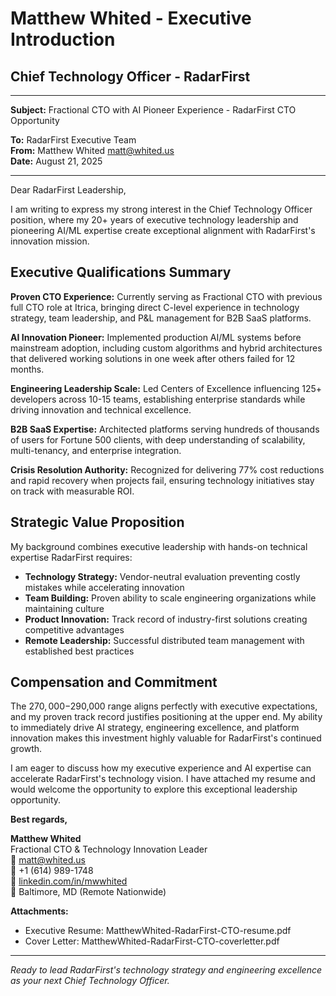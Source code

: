 # Matthew Whited - Executive Introduction
## Chief Technology Officer - RadarFirst

---

**Subject:** Fractional CTO with AI Pioneer Experience - RadarFirst CTO Opportunity

**To:** RadarFirst Executive Team  
**From:** Matthew Whited <matt@whited.us>  
**Date:** August 21, 2025

---

Dear RadarFirst Leadership,

I am writing to express my strong interest in the Chief Technology Officer position, where my 20+ years of executive technology leadership and pioneering AI/ML expertise create exceptional alignment with RadarFirst's innovation mission.

## Executive Qualifications Summary

**Proven CTO Experience:** Currently serving as Fractional CTO with previous full CTO role at Itrica, bringing direct C-level experience in technology strategy, team leadership, and P&L management for B2B SaaS platforms.

**AI Innovation Pioneer:** Implemented production AI/ML systems before mainstream adoption, including custom algorithms and hybrid architectures that delivered working solutions in one week after others failed for 12 months.

**Engineering Leadership Scale:** Led Centers of Excellence influencing 125+ developers across 10-15 teams, establishing enterprise standards while driving innovation and technical excellence.

**B2B SaaS Expertise:** Architected platforms serving hundreds of thousands of users for Fortune 500 clients, with deep understanding of scalability, multi-tenancy, and enterprise integration.

**Crisis Resolution Authority:** Recognized for delivering 77% cost reductions and rapid recovery when projects fail, ensuring technology initiatives stay on track with measurable ROI.

## Strategic Value Proposition

My background combines executive leadership with hands-on technical expertise RadarFirst requires:

- **Technology Strategy:** Vendor-neutral evaluation preventing costly mistakes while accelerating innovation
- **Team Building:** Proven ability to scale engineering organizations while maintaining culture
- **Product Innovation:** Track record of industry-first solutions creating competitive advantages
- **Remote Leadership:** Successful distributed team management with established best practices

## Compensation and Commitment

The $270,000-$290,000 range aligns perfectly with executive expectations, and my proven track record justifies positioning at the upper end. My ability to immediately drive AI strategy, engineering excellence, and platform innovation makes this investment highly valuable for RadarFirst's continued growth.

I am eager to discuss how my executive experience and AI expertise can accelerate RadarFirst's technology vision. I have attached my resume and would welcome the opportunity to explore this exceptional leadership opportunity.

**Best regards,**

**Matthew Whited**  
Fractional CTO & Technology Innovation Leader  
📧 matt@whited.us  
📱 +1 (614) 989-1748  
🔗 [linkedin.com/in/mwwhited](https://www.linkedin.com/in/mwwhited/)  
📍 Baltimore, MD (Remote Nationwide)

**Attachments:**
- Executive Resume: MatthewWhited-RadarFirst-CTO-resume.pdf
- Cover Letter: MatthewWhited-RadarFirst-CTO-coverletter.pdf

---

*Ready to lead RadarFirst's technology strategy and engineering excellence as your next Chief Technology Officer.*